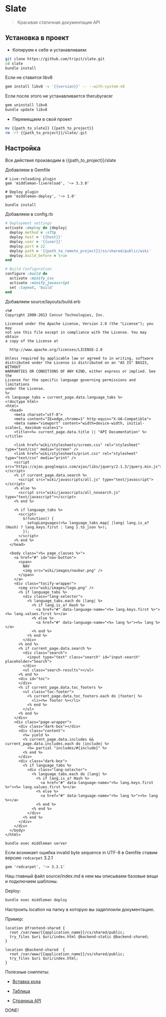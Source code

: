 # Slate

> Красивая статичная документация API


## Установка в проект
  
* Копируем к себе и устанавливаем: 

```bash
git clone https://github.com/tripit/slate.git
cd slate
bundle install
```

Если не ставится libv8 

```bash
gem install libv8 -v '{{version}}' -- --with-system-v8
```

Если после этого не устанавливается therubyracer
```bash
gem uninstall libv8
bundle update libv8
```

* Перемещаем в свой проект

```bash
mv {{path_to_slate}} {{path_to_project}}
rm -rf {{path_to_project}}/slate/.git
```

## Настройка

Все действия производим в {{path_to_project}}/slate

Добавляем в Gemfile

```
# Live-reloading plugin
gem 'middleman-livereload', '~> 3.3.0'

# Deploy plugin
gem 'middleman-deploy', '~> 1.0'
```

```bash
bundle install
```

Добавляем в config.rb

```ruby
# Deployment settings
activate :deploy do |deploy|
  deploy.method = :sftp
  deploy.host = '{{host}}'
  deploy.user = '{{user}}'
  deploy.port = 22
  deploy.path = '{{path_to_remote_project}}/ss/shared/public/wiki'
  deploy.build_before = true
end

# Build Configuration
configure :build do
  activate :minify_css
  activate :minify_javascript
  set :layout, 'build'
end
```

Добавляем source/layouts/build.erb

```erb
<%#
Copyright 2008-2013 Concur Technologies, Inc.

Licensed under the Apache License, Version 2.0 (the "License"); you may
not use this file except in compliance with the License. You may obtain
a copy of the License at

  http://www.apache.org/licenses/LICENSE-2.0

Unless required by applicable law or agreed to in writing, software
distributed under the License is distributed on an "AS IS" BASIS, WITHOUT
WARRANTIES OR CONDITIONS OF ANY KIND, either express or implied. See the
License for the specific language governing permissions and limitations
under the License.
%>
<% language_tabs = current_page.data.language_tabs %>
<!doctype html>
<html>
  <head>
    <meta charset="utf-8">
    <meta content="IE=edge,chrome=1" http-equiv="X-UA-Compatible">
    <meta name="viewport" content="width=device-width, initial-scale=1, maximum-scale=1">
    <title><%= current_page.data.title || "API Documentation" %></title>

    <link href="wiki/stylesheets/screen.css" rel="stylesheet" type="text/css" media="screen" />
    <link href="wiki/stylesheets/print.css" rel="stylesheet" type="text/css" media="print" />
    <script src="https://ajax.googleapis.com/ajax/libs/jquery/2.1.3/jquery.min.js"></script>
    <% if current_page.data.search %>
      <script src="wiki/javascripts/all.js" type="text/javascript"></script>
    <% else %>
      <script src="wiki/javascripts/all_nosearch.js" type="text/javascript"></script>
    <% end %>

    <% if language_tabs %>
      <script>
        $(function() {
          setupLanguages(<%= language_tabs.map{ |lang| lang.is_a?(Hash) ? lang.keys.first : lang }.to_json %>);
        });
      </script>
    <% end %>
  </head>

  <body class="<%= page_classes %>">
    <a href="#" id="nav-button">
      <span>
        NAV
        <img src="wiki/images/navbar.png" />
      </span>
    </a>
    <div class="tocify-wrapper">
      <img src="wiki/images/logo.png" />
      <% if language_tabs %>
        <div class="lang-selector">
          <% language_tabs.each do |lang| %>
            <% if lang.is_a? Hash %>
              <a href="#" data-language-name="<%= lang.keys.first %>"><%= lang.values.first %></a>
            <% else %>
              <a href="#" data-language-name="<%= lang %>"><%= lang %></a>
            <% end %>
          <% end %>
        </div>
      <% end %>
      <% if current_page.data.search %>
        <div class="search">
          <input type="text" class="search" id="input-search" placeholder="Search">
        </div>
        <ul class="search-results"></ul>
      <% end %>
      <div id="toc">
      </div>
      <% if current_page.data.toc_footers %>
        <ul class="toc-footer">
          <% current_page.data.toc_footers.each do |footer| %>
            <li><%= footer %></li>
          <% end %>
        </ul>
      <% end %>
    </div>
    <div class="page-wrapper">
      <div class="dark-box"></div>
      <div class="content">
        <%= yield %>
        <% current_page.data.includes && current_page.data.includes.each do |include| %>
          <%= partial "includes/#{include}" %>
        <% end %>
      </div>
      <div class="dark-box">
        <% if language_tabs %>
          <div class="lang-selector">
            <% language_tabs.each do |lang| %>
              <% if lang.is_a? Hash %>
                <a href="#" data-language-name="<%= lang.keys.first %>"><%= lang.values.first %></a>
              <% else %>
                <a href="#" data-language-name="<%= lang %>"><%= lang %></a>
              <% end %>
            <% end %>
          </div>
        <% end %>
      </div>
    </div>
  </body>
</html>
```

```bash
bundle exec middleman server
```

Если возникает ошибка invalid byte sequence in UTF-8 в Gemfile ставим версию `redcarpet` 3.2.1

```
gem 'redcarpet', '~> 3.2.1'
```

Наш главный файл source/index.md в нем мы описываем базовые вещи и подключаем шаблоны.

Deploy:

```bash
bundle exec middleman deploy
```

Настроить location на папку в которую вы задеплоили документацию.

Пример:

```nginx
location @frontend-shared {
  root /var/www/{{application_name}}/cs/shared/public;
  try_files $uri $uri/index.html @backend-static @backend-shared;
}

location @backend-shared  {
  root /var/www/{{application_name}}/ss/shared/public;
  try_files $uri $uri/index.html;
}
```

Полезные сниппеты:

* [Вставка кода](snippets/md_code.sublime-snippet)

* [Таблица](snippets/md_table.sublime-snippet)

* [Страница API](snippets/md_api_page.sublime-snippet)



DONE!
